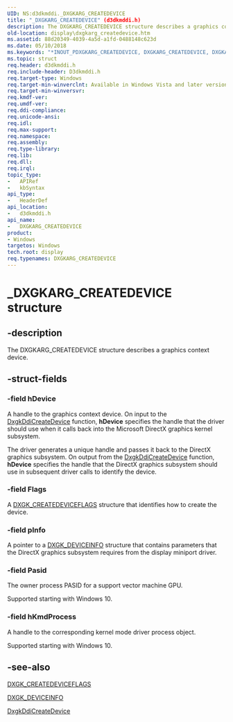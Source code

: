 ```yaml
---
UID: NS:d3dkmddi._DXGKARG_CREATEDEVICE
title: "_DXGKARG_CREATEDEVICE" (d3dkmddi.h)
description: The DXGKARG_CREATEDEVICE structure describes a graphics context device.
old-location: display\dxgkarg_createdevice.htm
ms.assetid: 88d20349-4039-4a5d-a1fd-0488148c623d
ms.date: 05/10/2018
ms.keywords: "*INOUT_PDXGKARG_CREATEDEVICE, DXGKARG_CREATEDEVICE, DXGKARG_CREATEDEVICE structure [Display Devices], DmStructs_76bb50f9-b0d8-415c-b183-ad780ebcabc6.xml, _DXGKARG_CREATEDEVICE, d3dkmddi/DXGKARG_CREATEDEVICE, display.dxgkarg_createdevice"
ms.topic: struct
req.header: d3dkmddi.h
req.include-header: D3dkmddi.h
req.target-type: Windows
req.target-min-winverclnt: Available in Windows Vista and later versions of the Windows operating systems.
req.target-min-winversvr: 
req.kmdf-ver: 
req.umdf-ver: 
req.ddi-compliance: 
req.unicode-ansi: 
req.idl: 
req.max-support: 
req.namespace: 
req.assembly: 
req.type-library: 
req.lib: 
req.dll: 
req.irql: 
topic_type:
-	APIRef
-	kbSyntax
api_type:
-	HeaderDef
api_location:
-	d3dkmddi.h
api_name:
-	DXGKARG_CREATEDEVICE
product:
- Windows
targetos: Windows
tech.root: display
req.typenames: DXGKARG_CREATEDEVICE
---
```


# _DXGKARG_CREATEDEVICE structure


## -description


The DXGKARG_CREATEDEVICE structure describes a graphics context device.


## -struct-fields




### -field hDevice

A handle to the graphics context device. On input to the <a href="https://msdn.microsoft.com/a7027735-0ec4-4fad-81fb-1c3aca4ebf2d">DxgkDdiCreateDevice</a> function, <b>hDevice</b> specifies the handle that the driver should use when it calls back into the Microsoft DirectX graphics kernel subsystem. 

The driver generates a unique handle and passes it back to the DirectX graphics subsystem. On output from the <a href="https://msdn.microsoft.com/a7027735-0ec4-4fad-81fb-1c3aca4ebf2d">DxgkDdiCreateDevice</a> function, <b>hDevice</b> specifies the handle that the DirectX graphics subsystem should use in subsequent driver calls to identify the device.


### -field Flags

 A <a href="https://msdn.microsoft.com/library/windows/hardware/ff561039">DXGK_CREATEDEVICEFLAGS</a> structure that identifies how to create the device.


### -field pInfo

A pointer to a <a href="https://msdn.microsoft.com/library/windows/hardware/ff561047">DXGK_DEVICEINFO</a> structure that contains parameters that the DirectX graphics subsystem requires from the display miniport driver.


### -field Pasid

The owner process PASID for a support vector machine GPU.

Supported starting with Windows 10.


### -field hKmdProcess

A handle to the corresponding kernel mode driver process object.

Supported starting with Windows 10.


## -see-also




<a href="https://msdn.microsoft.com/library/windows/hardware/ff561039">DXGK_CREATEDEVICEFLAGS</a>



<a href="https://msdn.microsoft.com/library/windows/hardware/ff561047">DXGK_DEVICEINFO</a>



<a href="https://msdn.microsoft.com/a7027735-0ec4-4fad-81fb-1c3aca4ebf2d">DxgkDdiCreateDevice</a>
 

 

